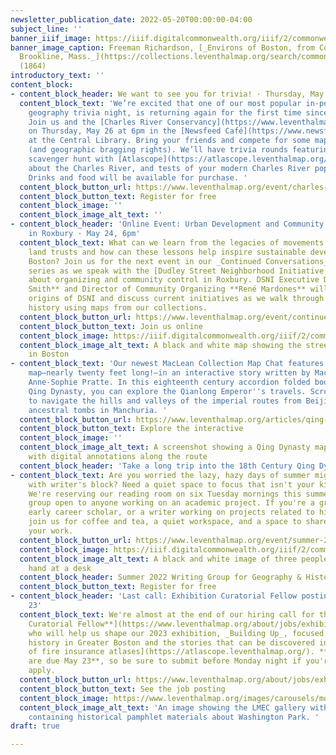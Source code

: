 ```yaml
---
newsletter_publication_date: 2022-05-20T00:00:00-04:00
subject_line: ''
banner_iiif_image: https://iiif.digitalcommonwealth.org/iiif/2/commonwealth:x059cb094/871,1746,8288,1802/full/0/default.jpg
banner_image_caption: Freeman Richardson, [_Environs of Boston, from Corey's Hill,
  Brookline, Mass._](https://collections.leventhalmap.org/search/commonwealth:x059cb08v)
  (1864)
introductory_text: ''
content_block:
- content_block_header: We want to see you for trivia! · Thursday, May 26, 6pm ET
  content_block_text: 'We’re excited that one of our most popular in-person events,
    geography trivia night, is returning again for the first time since winter 2020!
    Join us and the [Charles River Conservancy](https://www.leventhalmap.org/event/charles-river-trivia-night/#:\~:text=Charles%20River%20Conservancy)
    on Thursday, May 26 at 6pm in the [Newsfeed Café](https://www.newsfeedcafe.com/)
    at the Central Library. Bring your friends and compete for some map-related prizes
    (and geographic bragging rights). We’ll have trivia rounds featuring a historical
    scavenger hunt with [Atlascope](https://atlascope.leventhalmap.org/), questions
    about the Charles River, and tests of your modern Charles River pop culture knowledge.
    Drinks and food will be available for purchase. '
  content_block_button_url: https://www.leventhalmap.org/event/charles-river-trivia-night/
  content_block_button_text: Register for free
  content_block_image: ''
  content_block_image_alt_text: ''
- content_block_header: 'Online Event: Urban Development and Community Resilience
    in Roxbury · May 24, 6pm'
  content_block_text: What can we learn from the legacies of movements to create community
    land trusts and how can these lessons help inspire sustainable development in
    Boston? Join us for the next event in our _Continued Conversations_ exhibition
    series as we speak with the [Dudley Street Neighborhood Initiative (DSNI)](https://www.dsni.org/)
    about organizing and community control in Roxbury. DSNI Executive Director **John
    Smith** and Director of Community Organizing **René Mardones** will explain the
    origins of DSNI and discuss current initiatives as we walk through the neighborhood’s
    history using maps from our collections.
  content_block_button_url: https://www.leventhalmap.org/event/continued-conversations-urban-development-and-community-resilience/
  content_block_button_text: Join us online
  content_block_image: https://iiif.digitalcommonwealth.org/iiif/2/commonwealth:7h14cw26b/816,1408,3263,2912/full/0/default.jpg
  content_block_image_alt_text: A black and white map showing the streets of Roxbury
    in Boston
- content_block_text: 'Our newest MacLean Collection Map Chat features a colossal
    map—nearly twenty feet long!—in an interactive story written by MacLean fellow
    Anne-Sophie Pratte. In this eighteenth century accordion folded book from the
    Qing Dynasty, you can explore the Qianlong Emperor''s travels. Scroll your window
    to navigate the hills and valleys of the imperial routes from Beijing to the Qing
    ancestral tombs in Manchuria. '
  content_block_button_url: https://www.leventhalmap.org/articles/qing-dynasty-route/
  content_block_button_text: Explore the interactive
  content_block_image: ''
  content_block_image_alt_text: A screenshot showing a Qing Dynasty map from 1778
    with digital annotations along the route
  content_block_header: 'Take a long trip into the 18th Century Qing Dynasty '
- content_block_text: Are you worried the lazy, hazy days of summer might leave you
    with writer's block? Need a quiet space to focus that isn't your kitchen table?
    We're reserving our reading room on six Tuesday mornings this summer for a writer's
    group open to anyone working on an academic project. If you're a graduate student,
    early career scholar, or a writer working on projects related to history and geography,
    join us for coffee and tea, a quiet workspace, and a space to share progress on
    your work.
  content_block_button_url: https://www.leventhalmap.org/event/summer-2022-writing-group/
  content_block_image: https://iiif.digitalcommonwealth.org/iiif/2/commonwealth:8c97m655v/130,515,4613,2289/,1200/0/default.jpg
  content_block_image_alt_text: A black and white image of three people writing by
    hand at a desk
  content_block_header: Summer 2022 Writing Group for Geography & History
  content_block_button_text: Register for free
- content_block_header: 'Last call: Exhibition Curatorial Fellow posting closes May
    23'
  content_block_text: We're almost at the end of our hiring call for the [**Exhibition
    Curatorial Fellow**](https://www.leventhalmap.org/about/jobs/exhibition-curatorial-fellow/)
    who will help us shape our 2023 exhibition, _Building Up_, focused on local-scale
    history in Greater Boston and the stories that can be discovered in our [collection
    of fire insurance atlases](https://atlascope.leventhalmap.org/). **Applications
    are due May 23**, so be sure to submit before Monday night if you're looking to
    apply.
  content_block_button_url: https://www.leventhalmap.org/about/jobs/exhibition-curatorial-fellow/
  content_block_button_text: See the job posting
  content_block_image: https://www.leventhalmap.org/images/carousels/molic_gallery02.jpg
  content_block_image_alt_text: 'An image showing the LMEC gallery with a glass case
    containing historical pamphlet materials about Washington Park. '
draft: true

---
```

